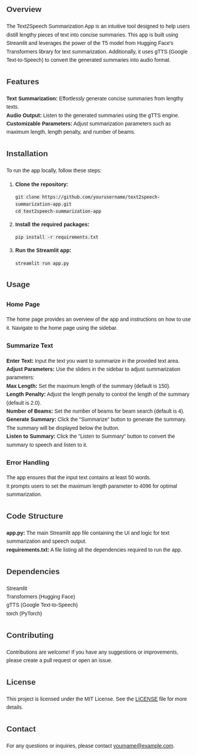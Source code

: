 <!DOCTYPE html>
<html lang="en">
<head>
    <meta charset="UTF-8">
    <meta name="viewport" content="width=device-width, initial-scale=1.0">
    <title>Text2Speech Summarization App</title>
    <style>
        body {
            font-family: Arial, sans-serif;
            line-height: 1.6;
            margin: 20px;
        }
        h2 {
            color: #333;
        }
        ul {
            list-style-type: none;
            padding-left: 0;
        }
        code {
            background-color: #f0f0f0;
            padding: 2px 5px;
            border-radius: 3px;
        }
    </style>
</head>
<body>

<h2>Overview</h2>
<p>The Text2Speech Summarization App is an intuitive tool designed to help users distill lengthy pieces of text into concise summaries. This app is built using Streamlit and leverages the power of the T5 model from Hugging Face's Transformers library for text summarization. Additionally, it uses gTTS (Google Text-to-Speech) to convert the generated summaries into audio format.</p>

<h2>Features</h2>
<ul>
    <li><strong>Text Summarization:</strong> Effortlessly generate concise summaries from lengthy texts.</li>
    <li><strong>Audio Output:</strong> Listen to the generated summaries using the gTTS engine.</li>
    <li><strong>Customizable Parameters:</strong> Adjust summarization parameters such as maximum length, length penalty, and number of beams.</li>
</ul>

<h2>Installation</h2>
<p>To run the app locally, follow these steps:</p>
<ol>
    <li><strong>Clone the repository:</strong></li>
    <pre><code>git clone https://github.com/yourusername/text2speech-summarization-app.git<br>cd text2speech-summarization-app</code></pre>
    <li><strong>Install the required packages:</strong></li>
    <pre><code>pip install -r requirements.txt</code></pre>
    <li><strong>Run the Streamlit app:</strong></li>
    <pre><code>streamlit run app.py</code></pre>
</ol>

<h2>Usage</h2>

<h3>Home Page</h3>
<p>The home page provides an overview of the app and instructions on how to use it. Navigate to the home page using the sidebar.</p>

<h3>Summarize Text</h3>
<ul>
    <li><strong>Enter Text:</strong> Input the text you want to summarize in the provided text area.</li>
    <li><strong>Adjust Parameters:</strong> Use the sliders in the sidebar to adjust summarization parameters:
        <ul>
            <li><strong>Max Length:</strong> Set the maximum length of the summary (default is 150).</li>
            <li><strong>Length Penalty:</strong> Adjust the length penalty to control the length of the summary (default is 2.0).</li>
            <li><strong>Number of Beams:</strong> Set the number of beams for beam search (default is 4).</li>
        </ul>
    </li>
    <li><strong>Generate Summary:</strong> Click the "Summarize" button to generate the summary. The summary will be displayed below the button.</li>
    <li><strong>Listen to Summary:</strong> Click the "Listen to Summary" button to convert the summary to speech and listen to it.</li>
</ul>

<h3>Error Handling</h3>
<ul>
    <li>The app ensures that the input text contains at least 50 words.</li>
    <li>It prompts users to set the maximum length parameter to 4096 for optimal summarization.</li>
</ul>

<h2>Code Structure</h2>
<ul>
    <li><strong>app.py:</strong> The main Streamlit app file containing the UI and logic for text summarization and speech output.</li>
    <li><strong>requirements.txt:</strong> A file listing all the dependencies required to run the app.</li>
</ul>

<h2>Dependencies</h2>
<ul>
    <li>Streamlit</li>
    <li>Transformers (Hugging Face)</li>
    <li>gTTS (Google Text-to-Speech)</li>
    <li>torch (PyTorch)</li>
</ul>

<h2>Contributing</h2>
<p>Contributions are welcome! If you have any suggestions or improvements, please create a pull request or open an issue.</p>

<h2>License</h2>
<p>This project is licensed under the MIT License. See the <a href="./LICENSE">LICENSE</a> file for more details.</p>

<h2>Contact</h2>
<p>For any questions or inquiries, please contact <a href="mailto:yourname@example.com">yourname@example.com</a>.</p>

</body>
</html>
